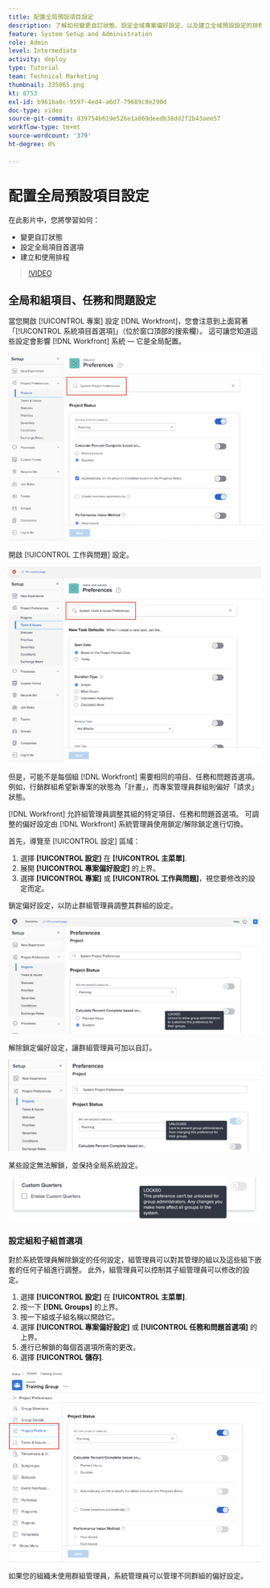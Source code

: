 ```yaml
---
title: 配置全局預設項目設定
description: 了解如何變更自訂狀態、設定全域專案偏好設定，以及建立全域預設設定的排程。
feature: System Setup and Administration
role: Admin
level: Intermediate
activity: deploy
type: Tutorial
team: Technical Marketing
thumbnail: 335065.png
kt: 8753
exl-id: b961ba8c-9597-4ed4-a6d7-79689c8e290d
doc-type: video
source-git-commit: d39754b619e526e1a869deedb38dd2f2b43aee57
workflow-type: tm+mt
source-wordcount: '379'
ht-degree: 0%

---
```


# 配置全局預設項目設定

<!---
21.4 updates have been made
--->

在此影片中，您將學習如何：

* 變更自訂狀態
* 設定全局項目首選項
* 建立和使用排程

>[!VIDEO](https://video.tv.adobe.com/v/335065/?quality=12)

## 全局和組項目、任務和問題設定

當您開啟 [!UICONTROL 專案] 設定 [!DNL Workfront]，您會注意到上面寫著「[!UICONTROL 系統項目首選項]」（位於窗口頂部的搜索欄）。 這可讓您知道這些設定會影響 [!DNL Workfront] 系統 — 它是全局配置。

![[!UICONTROL 專案偏好設定] 頁面 [!UICONTROL 設定]](assets/admin-fund-system-project-preferences-1.png)

開啟 [!UICONTROL 工作與問題] 設定。

![[!UICONTROL 任務和問題首選項] in [!UICONTROL 設定]](assets/admin-fund-task-issue-preferences-2.png)

但是，可能不是每個組 [!DNL Workfront] 需要相同的項目、任務和問題首選項。 例如，行銷群組希望新專案的狀態為「計畫」，而專案管理員群組則偏好「請求」狀態。

[!DNL Workfront] 允許組管理員調整其組的特定項目、任務和問題首選項。 可調整的偏好設定由 [!DNL Workfront] 系統管理員使用鎖定/解除鎖定進行切換。

首先，導覽至 [!UICONTROL 設定] 區域：

1. 選擇 **[!UICONTROL 設定]** 在 **[!UICONTROL 主菜單]**.
1. 展開 **[!UICONTROL 專案偏好設定]** 的上界。
1. 選擇 **[!UICONTROL 專案]** 或 **[!UICONTROL 工作與問題]**，視您要修改的設定而定。

鎖定偏好設定，以防止群組管理員調整其群組的設定。

![鎖定的首選項消息](assets/admin-fund-preferences-locked-3.png)

解除鎖定偏好設定，讓群組管理員可加以自訂。

![未鎖定首選項消息](assets/admin-fund-preferences-unlocked-4.png)

某些設定無法解鎖，並保持全局系統設定。

![鎖定的首選項消息](assets/admin-fund-preferences-always-locked-5.png)

### 設定組和子組首選項

對於系統管理員解除鎖定的任何設定，組管理員可以對其管理的組以及這些組下嵌套的任何子組進行調整。 此外，組管理員可以控制其子組管理員可以修改的設定。

1. 選擇 **[!UICONTROL 設定]** 在 **[!UICONTROL 主菜單]**.
1. 按一下 **[!DNL Groups]** 的上界。
1. 按一下組或子組名稱以開啟它。
1. 選擇 **[!UICONTROL 專案偏好設定]** 或 **[!UICONTROL 任務和問題首選項]** 的上界。
1. 進行已解鎖的每個首選項所需的更改。
1. 選擇 **[!UICONTROL 儲存]**.

![[!UICONTROL 專案狀態] 一節 [!UICONTROL 群組] 頁面](assets/admin-fund-group-preferences.png)

如果您的組織未使用群組管理員，系統管理員可以管理不同群組的偏好設定。

<!---
learn more URLs and guides
Create or edit a group status 
Group administrators 
Configure system-wide project preferences 
Configure project preferences for a group 
Configure task and issue preferences for a group 
Create and modify a group’s schedule 
--->
